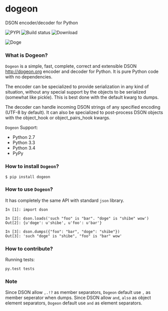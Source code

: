 dogeon
======

DSON encoder/decoder for Python

![PYPI](http://img.shields.io/pypi/v/Dogeon.svg)
![Build status](http://img.shields.io/travis/soasme/dogeon.svg)
![Download](http://img.shields.io/pypi/dm/Dogeon.svg)

![Doge](http://dogeon.org/doge.gif)


### What is Dogeon?

`Dogeon` is a simple, fast, complete, correct and extensible DSON <http://dogeon.org>
encoder and decoder for Python.  It is pure Python code with no dependencies.

The encoder can be specialized to provide serialization in any kind of situation,
without any special support by the objects to be serialized (somewhat like pickle).
This is best done with the default kwarg to dumps.

The decoder can handle incoming DSON strings of any specified encoding
(UTF-8 by default). It can also be specialized to post-process DSON objects with
the object_hook or object_pairs_hook kwargs.

`Dogeon` Support:

* Python 2.7
* Python 3.3
* Python 3.4
* PyPy

### How to install `Dogeon`?

    $ pip install dogeon

### How to use `Dogeon`?

It has completely the same API with standard `json` library.


    In [1]: import dson

    In [2]: dson.loads('such "foo" is "bar". "doge" is "shibe" wow')
    Out[2]: {u'doge': u'shibe', u'foo': u'bar'}

    In [3]: dson.dumps({"foo": "bar", "doge": "shibe"})
    Out[3]: 'such "doge" is "shibe", "foo" is "bar" wow'


### How to contribute?

Running tests:

    py.test tests

### Note

Since DSON allow `,.!?` as member separators, `Dogeon` default use `,` as member
seperator when dumps.
Since DSON allow `and`, `also` as object element separators, `Dogeon` default use
`and` as element separators.
